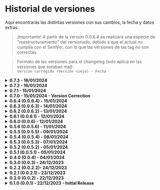 # Historial de versiones

Aquí encontrarás las distintas versiones con sus cambios, la fecha y datos extras.

<blockquote>
¡Importante! A partir de la versión 0.0.6.4 se realizará una especie de "reestructuramiento" del versionado, debido a que el actual no cumplía con el SemVer, con lo que las versiones de las tag no son correctas.
</blockquote>
<blockquote>
Formato de las versiones para el changelog (solo aplica en las versiones que estaban mal):<br>
  <code>Versión corregida (Versión vieja) - Fecha</code>
</blockquote>

<details>
  <summary><b>0.7.3 - 16/01/2024</b></summary>

- Frontend: web genérica funcionando finalmente

- Backend: web de la RPi limitada únicamente a Linux aarch64 (está comentado por motivos de testing, pero próximamente se descomentará) y página web de móvil limitada únicamente a Android y iPhone

- Assets: eliminados todos los assets inutilizados

</details>

<details>
  <summary><b>0.7.2 - 16/01/2024</b></summary>

- Frontend: finalización del apartado de la web genérica para visualizar los eventos desde el código qr, pequeñas mejoras en el frontend de la RPi

- Backend: los logs ahora se redirigen a un archivo .log que se crea con cada inicio del servidor, contiene todas las requests que se le hacen al servidor y se mantiene la IP, el método, la fecha y hora y la ruta a la que se le hace la request

- Backend 2: añadidas nuevas rutas, he eliminado las rutas automáticas ya que necesito personalizar lo que hacen algunas rutas, con lo que he creado dashRoutes (ya que todo lo que tiene que ver con la dash debe de estar en /dash) y webRoutes (que son todas las rutas que se exponen a los usuarios normales, la de la RPi y la genérica de los eventos), nueva ruta en la API para poder gestionar bien el obtener los datos de un evento

- Assets: dejar de utilizar una ruta relativa, uso de rutas absolutas

</details>

<details>
  <summary><b>0.7.1 - 15/01/2024</b></summary>

- Frontend: Añadidos ficheros para generar la interfaz de la web del evento que se muestra en el QR (sin finalizar)

- Backend: añadido un log de los requests que se le hace al servidor web

</details>

<details>
  <summary><b>0.7.0 - 15/01/2024 - Version Correction</b></summary>

- Frontend: Añadidos más efectos en la web de la RPi, añadido el fade in y fade out al qr y a la portadilla y un cambio de color smooth del header si es necesario. Añadido el QR del evento en el panel de control. QR generados automáticamente con QRCode.js, editado el texto del formulario de crear evento, que estaba como "Subir miniatura"

- Ficheros: añadido el js de QRCode.js para poder generar los QRs de los eventos

- Backend: además del filtrado de eventos, ahora también hay una organización de eventos por fecha, ya que antes se hacía automáticamente por nombre y por fecha de inserción el la DB, eliminado el qr_url en la función de guardar evento

- Changelog: cambiado al versionado semántico, ya que el anterior no cumplía con el SemVer, cambiadas todas las versiones anteriores para coincidir con el nuevo formato

</details>

<details>
  <summary><b>0.6.4 (0.0.6.4) - 15/01/2024</b></summary>

- Gitignore + Dockerignore: eliminada la carpeta de data, y la carpeta de uploads para evitar problemas al futuro

- Env: añadida la variable de entorno `APP_URL` para poder utilizarla en la ruta de la miniatura

- Env Example: creado el archivo `.env.example` para que se pueda ver qué variables de entorno son necesarias para que la aplicación funcione correctamente

- Readme: añadida la nueva variable de entorno

- Index: editado el secret para que use la variable de entorno

- Postman: eliminada la colección de Postman ya que la API ha sido modificada y necesita alguna actualización. No sé si volveré a subir la colección de Postman, ya que al final la API está pensada para usar con formularios y los datos introducidos de otras formas no se subirán correctamente a la base de datos.

</details>

<details>
  <summary><b>0.6.3 (0.0.6.3) - 14/01/2024</b></summary>

- Frontend: aviso sobre no poder editar miniaturas

- Backend: eliminar la miniatura una vez que se elimina el evento para que no se quede en el servidor ocupando espacio

</details>

<details>
  <summary><b>0.6.2 (0.0.6.2) - 13/01/2024</b></summary>

- Frontend: Formulario para subir miniatura funcionando correctamente, url de la imagen guardada correctamente, eliminada edición de la miniatura

- Backend: ruta para subir miniatura funcionando correctamente

</details>

<details>
  <summary><b>0.6.1 (0.0.6.1) - 12/01/2024</b></summary>

- Frontend: Web de la RPi casi finalizada, falta eliminar el uso de elementos placeholder, fixeado el calendario para que empiece en lunes y no en domingo

</details>

<details>
  <summary><b>0.6.0 (0.0.6) - 12/01/2024</b></summary>

- Frontend: Web de la RPi casi finalizada, le falta animación y no usar elementos placeholder, pero está prácticamente lista

</details>

<details>
  <summary><b>0.5.6 (0.0.5.6) - 11/01/2024</b></summary>

- Backend: cambiado el nombre del archivo de funciones de la base de datos de eventos, para tener mayor claridad en el futuro a la hora de crear la autenticación de usuarios, realizar funciones de generar ID de usuario y de eventos para arreglar un error grave que tenía el código que permitía duplicar IDs de eventos

- "Frontend": subidos los archivos necesarios para posteriormente generar la interfaz de la RPi

- Changelog: mejorar formato para reducir el tamaño del archivo (visualmente) y mejorada la categorización de las distintas versiones

</details>

<details>
  <summary><b>0.5.5 (0.0.5.5) - 09/01/2024</b></summary>

- Docker: añadido un `dockerfile` para poder generar un container con la aplicación (no tengo pensado publicar el container en DockerHub, pero será práctico en el momento en el que se implante en producción)

- Backend: cambiado el puerto para que ya use el del .env

- Package.json: añadido el script `npm run docker:build` para poder generar el container con la aplicación y `docker:run` desplegarlo. Añadido los scripts de versioning.

- Readme: añadido el apartado de instalación con Docker

- Backend: fixeada la ruta de creación de un evento, que no retornaba código 200 cuando todo funcionaba bien

</details>

<details>
  <summary><b>0.5.4 (0.0.5.4) - 08/01/2024</b></summary>

- Postman: exportada la colección de Postman para incluirla en el repositorio (solo tiene las rutas de la API, no las de auth)

- Frontend: añadido el botón de eliminar evento en el modal de visualizar evento, además de un paso intermedio para asegurarse del borrado

- Package.json: añadido el script `npm start` para poder trabajar con auto-reload

</details>

<details>
  <summary><b>0.5.3 (0.0.5.3) - 07/01/2024</b></summary>

- Frontend: ahora, cuando clickas en un evento, tienes la opción de editar el evento

- Backend: añadida la ruta para editar eventos

</details>

<details>
  <summary><b>0.5.2 (0.0.5.2) - 05/01/2024</b></summary>

- Frontend: ahora el calendario además de mostrar el modal con los datos del evento, también muestra un modal con un formulario para añadir un evento cuando pinchas en un día concreto (en el formulario puedes cambiar el día si te has equivocado)

- Estructura de la web: eliminadas todas las webs y formularios creados anteriormente para el testing, poco a poco se está moviendo todo hacia la web final. Además, todo el testing de las apis se está haciendo con POSTMAN, por lo que no es necesario tener una web para ello

- Backend: eliminadas las redirecciones a la página de eventslist, ya que no existe

- Changelog: reordenar el changelog para siempre dejar por encima la última actualización realizada

</details>

<details>
  <summary><b>0.5.1 (0.0.5.1) - 05/01/2024</b></summary>

- Frontend: conteo de eventos funcionando correctamente, calendario muestra ya los eventos correctamente, al clickar en el evento se abre un modal con los datos del evento (añadido también en esta versión)

- Backend: eliminado full_desc ya que al final el planteo será distinto acerca de cómo mirarán los usuarios la info del evento, misma página que ven en la rpi, será a la que acceda el usuario con el qr

</details>

<details>
  <summary><b>0.4.0 (0.0.4) - 04/01/2024</b></summary>

- Backend: añadir rutas a través de un ruter y organización de las rutas por categoría, siendo la primera parte de la url la categoría (api, auth, etc) y la segunda parte la ruta en sí

- Databases: fixear una ruta que usaba una database que no existía

- Frontend: fixear errores de rutas luego del cambio en los distintos formularios

- Postman: creadas las distintas requests necesarias para poder probar el backend, la api y las distintas rutas

</details>

<details>
  <summary><b>0.3.0 (0.0.3) - 24/12/2023</b></summary>

- Backend: hacer que las rutas que añadan automáticamente (con propósitos de testing, luego se eliminará ya que cada ruta tiene unos requisitos distintos)

- DB: eliminar db larga, conservar una sola db y añadir los campos que faltan a la única que existirá sobre las entradas

</details>

<details>
  <summary><b>0.2.2 (0.0.2.2)- 24/12/2023</b></summary>

- Frontend: añadir formulario para comprobar eventos

</details>

<details>
  <summary><b>0.2.1 (0.0.2.1) - 23/12/2023</b></summary>

- Añadir archivo de changelog

- Añadir archivo de tareas relacionado con las distintas futuras versiones

</details>

<details>
  <summary><b>0.2.0 (0.0.2) - 22/12/2023</b></summary>

- Frontend: eliminar y comprobar existencia de eventos

- Backend: eliminar y comprobar eventos

</details>

<details>
  <summary><b>0.1.0 (0.0.1) - 22/12/2023 - Initial Release</b></summary>

- Commit inicial, añadido backend y un frontend para hacer pruebas

- Frontend: añadir y visualizar eventos

- Backend: añadir, visualizar eventos, gestionar frontend y realizar operaciones en la db

</details>
